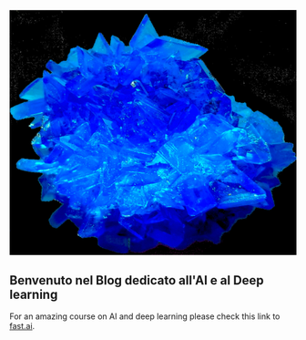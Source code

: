 ![Immagine di solfato di rame](images/cristallo_solf_rame2.png)

## Benvenuto nel Blog dedicato all'AI e al Deep learning

For an amazing course on AI and deep learning please check this link to [fast.ai](https://www.fast.ai).
